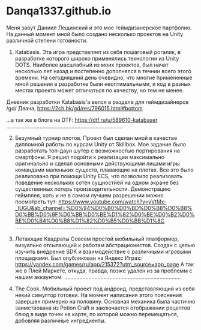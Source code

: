 # Danqa1337.github.io
Меня завут Даниил Лещинский и это мое геймдизанерское партфолио.
На данный момент мной было создано несколько проектов на Unity различной степени готовности.

1. Katabasis. 
Эта игра представляет из себя пошаговый рогалик, в разработке которого широко применялись технологии из Unity DOTS.
Наиболее масштабный из моих проектов, был начат несколько лет назад и постепенно дополнялся в течнии всего этого времени. На сегодняшний день очевидно, что многие              примененные мной решения в разработке были неоптимальными, и код в разных местах проекта может отличаться по качеству, но тем не менее.

Дневник разработки Katabasis'a велся в разделе для геймдизайнеров /gd/ Двача,
https://2ch.hk/gd/res/796015.html#bottom

...а так же в блоге на DTF:
https://dtf.ru/u/589610-katabaser
.............................................................................

2. Безумный турнир плотов.
Проект был сделан мной в качестве дипломной работы по курсам Unity от Skillbox. 
Мое задание было разработать топ-даун шутер с возможностью портирования на смартфоны. Я решил подойти к реализации максимально оригинально и сделал основными действующими лицами игры командами маленьких существ, плавающие на плотах. Все это было реализовано при помощи Unity ECS, что позволило реализовать поведение нескольких сотен сущностйей на одном экране без существенных потерь производительности.
Демонстрацию геймплея, хоть и не в самом лучшем разрешении можно посмотреть тут:
https://www.youtube.com/watch?v=yVtMx-_IUGU&ab_channel=%D0%94%D0%B0%D0%BD%D0%B8%D0%B8%D0%BB%D0%9F%D0%BB%D0%BE%D1%82%D0%BE%D0%B2%D0%BE%D0%B4%D0%B8%D1%82%D0%B5%D0%BB%D1%8C
.............................................................................

3. Летающие Квадраты
Совсем простой мобильный платформер, визуально отсылающий к работам абстрационистов. Создан с целью изучить внедрение SDK и взаимодействие с различными игровыми площадками.
Был опубликован на Яндекс Играх:
https://yandex.com/games/ru/app/215372?utm_source=app_page
А так же в Плей Маркете, откуда, правда, позже удален из за проблемм с нашим аккаунтом.
.............................................................................

4. The Cook.
Мобильный проект под андроид, представляющий из себя некий симултор готовки. На момент написания этого пояснения завершен примерно на половину.
Основная механика была частично заимствована из Potion Craft и заключается отображении рецептов блюд в виде точек на карте, по которой можно перемещаться, добовляя различные ингредиенты. 
   

